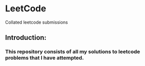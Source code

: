# LeetCode
Collated leetcode submissions

## Introduction:
### This repository consists of all my solutions to leetcode problems that I have attempted.
